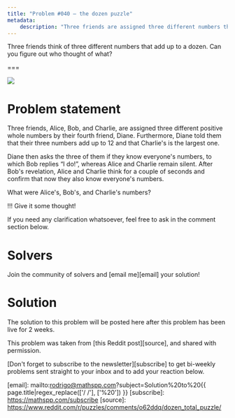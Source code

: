 ```yaml
---
title: "Problem #040 – the dozen puzzle"
metadata:
    description: "Three friends are assigned three different numbers that add up to a dozen. Can you figure out who thought of what?"
---
```


Three friends think of three different numbers that add up to a dozen.
Can you figure out who thought of what?


===

![](thumbnail.svg)

# Problem statement

Three friends, Alice, Bob, and Charlie, are assigned three different
positive whole numbers by their fourth friend, Diane.
Furthermore, Diane told them that their three numbers add up to 12
and that Charlie's is the largest one.

Diane then asks the three of them if they know everyone's numbers,
to which Bob replies “I do!”, whereas Alice and Charlie remain silent.
After Bob's revelation, Alice and Charlie think for a couple of seconds
and confirm that now they also know everyone's numbers.

What were Alice's, Bob's, and Charlie's numbers?


!!! Give it some thought!

If you need any clarification whatsoever, feel free to ask in the comment section below.


# Solvers

<!--
Congratulations to the ones that solved this problem correctly and, in particular, to the ones
who sent me their correct solutions:

 - 

(The list is in no particular order.)
-->

Join the community of solvers and [email me][email] your solution!


# Solution

The solution to this problem will be posted here after this problem has been live for 2 weeks.


This problem was taken from [this Reddit post][source],
and shared with permission.


<!-- v -->
[Don't forget to subscribe to the newsletter][subscribe] to get bi-weekly
problems sent straight to your inbox and to add your reaction below.
<!-- ^ -->


[email]: mailto:rodrigo@mathspp.com?subject=Solution%20to%20{{ page.title|regex_replace(['/ /'], ['%20']) }}
[subscribe]: https://mathspp.com/subscribe
[source]: https://www.reddit.com/r/puzzles/comments/o62ddq/dozen_total_puzzle/
